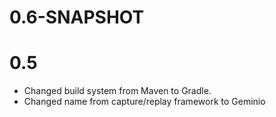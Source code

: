 # 0.6-SNAPSHOT

# 0.5
* Changed build system from Maven to Gradle.
* Changed name from capture/replay framework to Geminio